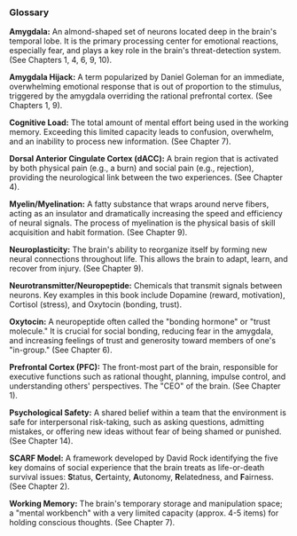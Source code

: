 ### **Glossary**

**Amygdala:** An almond-shaped set of neurons located deep in the brain's temporal lobe. It is the primary processing center for emotional reactions, especially fear, and plays a key role in the brain's threat-detection system. (See Chapters 1, 4, 6, 9, 10).

**Amygdala Hijack:** A term popularized by Daniel Goleman for an immediate, overwhelming emotional response that is out of proportion to the stimulus, triggered by the amygdala overriding the rational prefrontal cortex. (See Chapters 1, 9).

**Cognitive Load:** The total amount of mental effort being used in the working memory. Exceeding this limited capacity leads to confusion, overwhelm, and an inability to process new information. (See Chapter 7).

**Dorsal Anterior Cingulate Cortex (dACC):** A brain region that is activated by both physical pain (e.g., a burn) and social pain (e.g., rejection), providing the neurological link between the two experiences. (See Chapter 4).

**Myelin/Myelination:** A fatty substance that wraps around nerve fibers, acting as an insulator and dramatically increasing the speed and efficiency of neural signals. The process of myelination is the physical basis of skill acquisition and habit formation. (See Chapter 9).

**Neuroplasticity:** The brain's ability to reorganize itself by forming new neural connections throughout life. This allows the brain to adapt, learn, and recover from injury. (See Chapter 9).

**Neurotransmitter/Neuropeptide:** Chemicals that transmit signals between neurons. Key examples in this book include Dopamine (reward, motivation), Cortisol (stress), and Oxytocin (bonding, trust).

**Oxytocin:** A neuropeptide often called the "bonding hormone" or "trust molecule." It is crucial for social bonding, reducing fear in the amygdala, and increasing feelings of trust and generosity toward members of one's "in-group." (See Chapter 6).

**Prefrontal Cortex (PFC):** The front-most part of the brain, responsible for executive functions such as rational thought, planning, impulse control, and understanding others' perspectives. The "CEO" of the brain. (See Chapter 1).

**Psychological Safety:** A shared belief within a team that the environment is safe for interpersonal risk-taking, such as asking questions, admitting mistakes, or offering new ideas without fear of being shamed or punished. (See Chapter 14).

**SCARF Model:** A framework developed by David Rock identifying the five key domains of social experience that the brain treats as life-or-death survival issues: **S**tatus, **C**ertainty, **A**utonomy, **R**elatedness, and **F**airness. (See Chapter 2).

**Working Memory:** The brain's temporary storage and manipulation space; a "mental workbench" with a very limited capacity (approx. 4-5 items) for holding conscious thoughts. (See Chapter 7).
